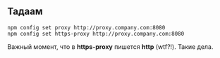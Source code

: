 ## Тадаам

```
npm config set proxy http://proxy.company.com:8080
npm config set https-proxy http://proxy.company.com:8080
```
Важный момент, что в **https-proxy** пишется **http** (wtf?!). Такие дела.

